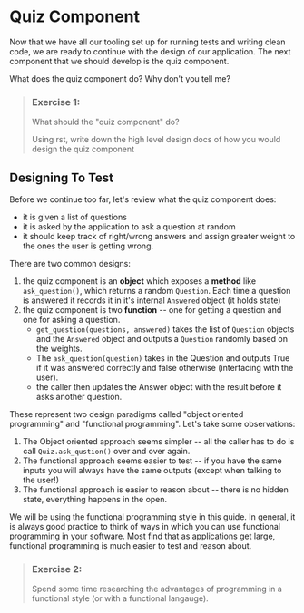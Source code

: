 # Quiz Component

Now that we have all our tooling set up for running tests
and writing clean code, we are ready to continue with the
design of our application. The next component that we
should develop is the quiz component.

What does the quiz component do? Why don't you tell me?

> ### Exercise 1:
> What should the "quiz component" do?
>
> Using rst, write down the high level design docs of how you would
> design the quiz component

## Designing To Test

Before we continue too far, let's review what
the quiz component does:
- it is given a list of questions
- it is asked by the application to ask a question
	at random
- it should keep track of right/wrong answers and assign
	greater weight to the ones the user is getting wrong.

There are two common designs:
1. the quiz component is an **object** which exposes a **method**
	like `ask_question()`, which returns a random
	`Question`. Each time a question is answered it records
	it in it's internal `Answered` object (it holds state)
2. the quiz component is two **function** -- one for getting
	a question and one for asking a question.
	- `get_question(questions, answered)` takes the list of
		`Question` objects and the `Answered` object and outputs
		a `Question` randomly based on the weights.
	- The `ask_question(question)` takes in the Question
		and outputs True if it was answered correctly
		and false otherwise (interfacing with the user).
	- the caller then updates the Answer object
		with the result before it asks another question.

These represent two design paradigms called "object oriented
programming" and "functional programming". Let's take some
observations:
1. The Object oriented approach seems simpler -- all the caller has to
	do is call `Quiz.ask_qustion()` over and over again.
2. The functional approach seems easier to test -- if you have the
	same inputs you will always have the same outputs
	(except when talking to the user!)
3. The functional approach is easier to reason about -- there
	is no hidden state, everything happens in the open.

We will be using the functional programming style in this
guide. In general, it is always good practice to think of
ways in which you can use functional programming in your
software. Most find that as applications get large, functional
programming is much easier to test and reason about.

> ### Exercise 2:
> Spend some time researching the advantages of programming
> in a functional style (or with a functional langauge).


